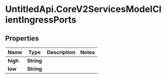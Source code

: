 # UntitledApi.CoreV2ServicesModelClientIngressPorts

## Properties

Name | Type | Description | Notes
------------ | ------------- | ------------- | -------------
**high** | **String** |  | 
**low** | **String** |  | 



